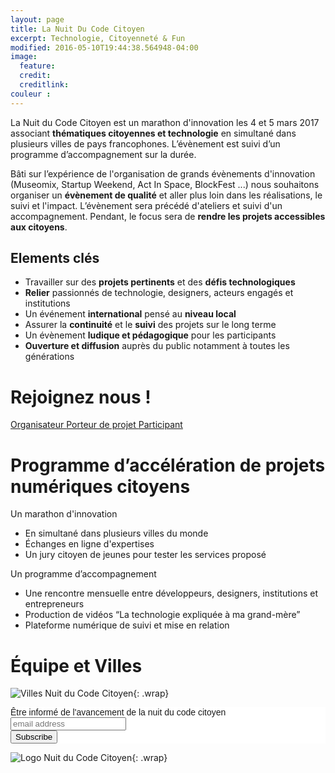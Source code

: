 ```yaml
---
layout: page
title: La Nuit Du Code Citoyen
excerpt: Technologie, Citoyenneté & Fun
modified: 2016-05-10T19:44:38.564948-04:00
image:
  feature:
  credit:
  creditlink:
couleur : 
---
```


La Nuit du Code Citoyen est un marathon d'innovation les 4 et 5 mars 2017 associant **thématiques citoyennes et technologie** en simultané dans plusieurs villes de pays francophones. L’évènement est suivi d’un programme d’accompagnement sur
la durée.         

Bâti sur l’expérience de l'organisation de grands évènements d'innovation (Museomix, Startup Weekend, Act In Space, BlockFest ...) nous souhaitons organiser un **évènement de qualité** et aller plus loin dans les réalisations, le suivi et l'impact. L’évènement sera précédé d'ateliers et suivi d'un accompagnement. Pendant, le focus sera de **rendre les projets accessibles aux citoyens**.

## Elements clés 
* Travailler sur des **projets pertinents** et des **défis technologiques**
* **Relier** passionnés de technologie, designers, acteurs engagés et institutions
* Un événement **international** pensé au **niveau local**
* Assurer la **continuité** et le **suivi** des projets sur le long terme
* Un évènement **ludique et pédagogique** pour les participants
* **Ouverture et diffusion** auprès du public notamment à toutes les générations

# Rejoignez nous !

<a title="Organisateur" class="btn-accent" href="{{ site.url }}/evenements/NuitCodeCitoyen/organisateur">
Organisateur
</a> <a title="projet" class="btn-complement" href="{{ site.url }}/evenements/NuitCodeCitoyen/projet">
Porteur de projet
</a> <a title="participant" class="btn" href="{{ site.url }}/evenements/NuitCodeCitoyen/participant">
Participant</a> 



# Programme d’accélération de projets numériques citoyens 

Un marathon d'innovation 

* En simultané dans plusieurs villes du monde
* Échanges en ligne d'expertises
* Un jury citoyen de jeunes pour tester les services proposé

Un programme d’accompagnement 

* Une rencontre mensuelle entre développeurs, designers, institutions et entrepreneurs 
* Production de vidéos “La technologie expliquée à ma grand-mère”
* Plateforme numérique de suivi et mise en relation

# Équipe et Villes 

![Villes Nuit du Code Citoyen]({{site.url}}/images/NCC/villes.jpg){: .wrap}

<!-- Begin MailChimp Signup Form -->
<link href="//cdn-images.mailchimp.com/embedcode/slim-10_7.css" rel="stylesheet" type="text/css">
<style type="text/css">
  #mc_embed_signup{background:#fff; clear:left; font:14px Helvetica,Arial,sans-serif; }
  /* Add your own MailChimp form style overrides in your site stylesheet or in this style block.
     We recommend moving this block and the preceding CSS link to the HEAD of your HTML file. */
</style>
<div id="mc_embed_signup">
<form action="//lesbricodeurs.us12.list-manage.com/subscribe/post?u=bbbb42e1640719973809dfb8c&amp;id=020d89bf3c" method="post" id="mc-embedded-subscribe-form" name="mc-embedded-subscribe-form" class="validate" target="_blank" novalidate>
    <div id="mc_embed_signup_scroll">
  <label for="mce-EMAIL">Être informé de l'avancement de la nuit du code citoyen</label>
  <input type="email" value="" name="EMAIL" class="email" id="mce-EMAIL" placeholder="email address" required>
    <!-- real people should not fill this in and expect good things - do not remove this or risk form bot signups-->
    <div style="position: absolute; left: -5000px;" aria-hidden="true"><input type="text" name="b_bbbb42e1640719973809dfb8c_020d89bf3c" tabindex="-1" value=""></div>
    <div class="clear"><input type="submit" value="Subscribe" name="subscribe" id="mc-embedded-subscribe" class="button"></div>
    </div>
</form>
</div>

<!--End mc_embed_signup-->

![Logo Nuit du Code Citoyen]({{site.url}}/images/LogoNCC.png){: .wrap}

